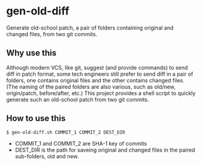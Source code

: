 # gen-old-diff
Generate old-school patch, a pair of folders containing original and changed files, from two git commits.

## Why use this
Although modern VCS, like git, suggest (and provide commands) to send diff in patch format, some tech engineers still prefer to send diff in a pair of folders, one contains original files and the other contains changed files.
(The naming of the paired folders are also various, such as old/new, origin/patch, before/after, etc.)
This project provides a shell script to quickly generate such an old-school patch from two git commits.

## How to use this
```
$ gen-old-diff.sh COMMIT_1 COMMIT_2 DEST_DIR
```
* COMMIT_1 and COMMIT_2 are SHA-1 key of commits
* DEST_DIR is the path for saveing original and changed files in the paired sub-folders, old and new.
